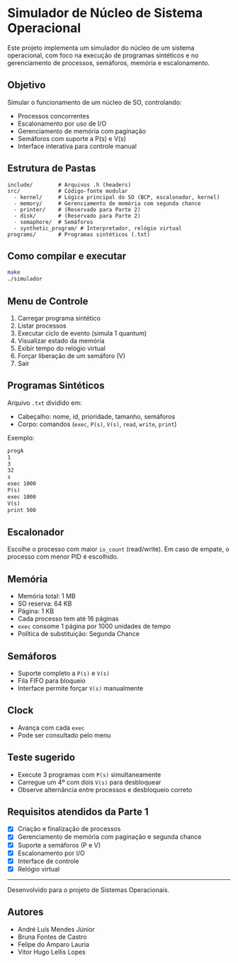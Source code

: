 # Simulador de Núcleo de Sistema Operacional

Este projeto implementa um simulador do núcleo de um sistema operacional, com foco na execução de programas sintéticos e no gerenciamento de processos, semáforos, memória e escalonamento.

## Objetivo

Simular o funcionamento de um núcleo de SO, controlando:

* Processos concorrentes
* Escalonamento por uso de I/O
* Gerenciamento de memória com paginação
* Semáforos com suporte a P(s) e V(s)
* Interface interativa para controle manual

## Estrutura de Pastas

```
include/        # Arquivos .h (headers)
src/            # Código-fonte modular
  - kernel/     # Lógica principal do SO (BCP, escalonador, kernel)
  - memory/     # Gerenciamento de memória com segunda chance
  - printer/    # (Reservado para Parte 2)
  - disk/       # (Reservado para Parte 2)
  - semaphore/  # Semáforos
  - synthetic_program/ # Interpretador, relógio virtual
programs/       # Programas sintéticos (.txt)
```

## Como compilar e executar

```bash
make
./simulador
```

## Menu de Controle

1. Carregar programa sintético
2. Listar processos
3. Executar ciclo de evento (simula 1 quantum)
4. Visualizar estado da memória
5. Exibir tempo do relógio virtual
6. Forçar liberação de um semáforo (V)
7. Sair

## Programas Sintéticos

Arquivo `.txt` dividido em:

* Cabeçalho: nome, id, prioridade, tamanho, semáforos
* Corpo: comandos (`exec`, `P(s)`, `V(s)`, `read`, `write`, `print`)

Exemplo:

```txt
progA
1
3
32
s
exec 1000
P(s)
exec 1000
V(s)
print 500
```

## Escalonador

Escolhe o processo com maior `io_count` (read/write).
Em caso de empate, o processo com menor PID é escolhido.

## Memória

* Memória total: 1 MB
* SO reserva: 64 KB
* Página: 1 KB
* Cada processo tem até 16 páginas
* `exec` consome 1 página por 1000 unidades de tempo
* Política de substituição: Segunda Chance

## Semáforos

* Suporte completo a `P(s)` e `V(s)`
* Fila FIFO para bloqueio
* Interface permite forçar `V(s)` manualmente

## Clock

* Avança com cada `exec`
* Pode ser consultado pelo menu

## Teste sugerido

* Execute 3 programas com `P(s)` simultaneamente
* Carregue um 4º com dois `V(s)` para desbloquear
* Observe alternância entre processos e desbloqueio correto

## Requisitos atendidos da Parte 1

* [x] Criação e finalização de processos
* [x] Gerenciamento de memória com paginação e segunda chance
* [x] Suporte a semáforos (P e V)
* [x] Escalonamento por I/O
* [x] Interface de controle
* [x] Relógio virtual

---

Desenvolvido para o projeto de Sistemas Operacionais.

## Autores
- André Luís Mendes Júnior
- Bruna Fontes de Castro
- Felipe do Amparo Lauria
- Vitor Hugo Lellis Lopes

